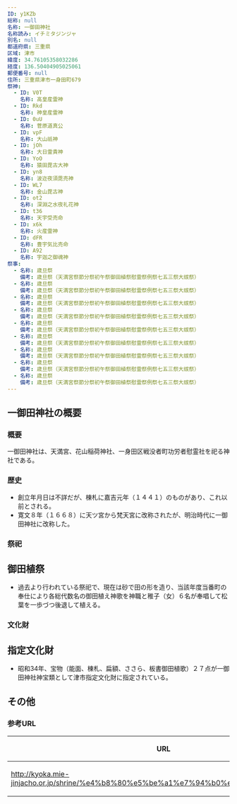 ```yaml
---
ID: y1KZb
総称: null
名称: 一御田神社
名称読み: イチミタジンジャ
別名: null
都道府県: 三重県
区域: 津市
緯度: 34.76105358032286
経度: 136.50404905025061
郵便番号: null
住所: 三重県津市一身田町679
祭神:
  - ID: V0T
    名称: 高皇産霊神
  - ID: Rkd
    名称: 神皇産霊神
  - ID: 0uU
    名称: 菅原道真公
  - ID: vpF
    名称: 大山祇神
  - ID: jOh
    名称: 大日霊貴神
  - ID: YoO
    名称: 猿田毘古大神
  - ID: yn8
    名称: 波迩夜須毘売神
  - ID: WL7
    名称: 金山毘古神
  - ID: ot2
    名称: 深淵之水夜礼花神
  - ID: t36
    名称: 天宇受売命
  - ID: x6k
    名称: 火産霊神
  - ID: dFR
    名称: 豊宇気比売命
  - ID: A92
    名称: 宇迦之御魂神
祭事:
  - 名称: 歳旦祭
    備考: 歳旦祭（天満宮祭節分祭初午祭御田植祭慰霊祭例祭七五三祭大祓祭）
  - 名称: 歳旦祭
    備考: 歳旦祭（天満宮祭節分祭初午祭御田植祭慰霊祭例祭七五三祭大祓祭）
  - 名称: 歳旦祭
    備考: 歳旦祭（天満宮祭節分祭初午祭御田植祭慰霊祭例祭七五三祭大祓祭）
  - 名称: 歳旦祭
    備考: 歳旦祭（天満宮祭節分祭初午祭御田植祭慰霊祭例祭七五三祭大祓祭）
  - 名称: 歳旦祭
    備考: 歳旦祭（天満宮祭節分祭初午祭御田植祭慰霊祭例祭七五三祭大祓祭）
  - 名称: 歳旦祭
    備考: 歳旦祭（天満宮祭節分祭初午祭御田植祭慰霊祭例祭七五三祭大祓祭）
  - 名称: 歳旦祭
    備考: 歳旦祭（天満宮祭節分祭初午祭御田植祭慰霊祭例祭七五三祭大祓祭）
  - 名称: 歳旦祭
    備考: 歳旦祭（天満宮祭節分祭初午祭御田植祭慰霊祭例祭七五三祭大祓祭）
  - 名称: 歳旦祭
    備考: 歳旦祭（天満宮祭節分祭初午祭御田植祭慰霊祭例祭七五三祭大祓祭）
---
```


## 一御田神社の概要

### 概要

一御田神社は、天満宮、花山稲荷神社、一身田区戦没者町功労者慰霊社を祀る神社である。

### 歴史

- 創立年月日は不詳だが、棟札に嘉吉元年（１４４１）のものがあり、これ以前とされる。
- 寛文８年（１６６８）に天ツ宮から梵天宮に改称されたが、明治時代に一御田神社に改称した。

### 祭祀

## 御田植祭

- 過去より行われている祭祀で、現在は砂で田の形を造り、当該年度当番町の奉仕により各総代数名の御田植え神歌を神職と稚子（女）６名が奉唱して松葉を一歩づつ後退して植える。

### 文化財

## 指定文化財

- 昭和34年、宝物（能面、棟札、扁額、ささら、板書御田植歌）２７点が一御田神社神宝類として津市指定文化財に指定されている。

## その他

### 参考URL

| URL                                                                                   | 説明   |
| ------------------------------------------------------------------------------------- | ------ |
| http://kyoka.mie-jinjacho.or.jp/shrine/%e4%b8%80%e5%be%a1%e7%94%b0%e7%a5%9e%e7%a4%be/ | 神社庁 |
